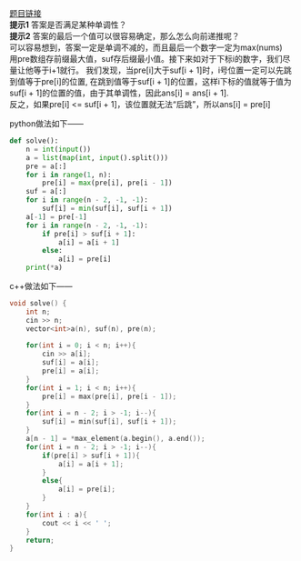 [题目链接](codeforces.com/contest/2031/problem/D)
<br>**提示1** 答案是否满足某种单调性？
<br>**提示2** 答案的最后一个值可以很容易确定，那么怎么向前递推呢？
<br>可以容易想到，答案一定是单调不减的，而且最后一个数字一定为max(nums)
<br>用pre数组存前缀最大值，suf存后缀最小值。接下来如对于下标i的数字，我们尽量让他等于i+1就行。
我们发现，当pre[i]大于suf[i + 1]时，i号位置一定可以先跳到值等于pre[i]的位置, 在跳到值等于suf[i + 1]的位置，这样i下标的值就等于值为suf[i + 1]的位置的值，由于其单调性，因此ans[i] = ans[i + 1].
<br>反之，如果pre[i] <= suf[i + 1]，该位置就无法“后跳”，所以ans[i] = pre[i]


python做法如下——
```python 
def solve():
    n = int(input())
    a = list(map(int, input().split()))
    pre = a[:]
    for i in range(1, n):
        pre[i] = max(pre[i], pre[i - 1])
    suf = a[:]
    for i in range(n - 2, -1, -1):
        suf[i] = min(suf[i], suf[i + 1])
    a[-1] = pre[-1]
    for i in range(n - 2, -1, -1):
        if pre[i] > suf[i + 1]:
            a[i] = a[i + 1]
        else:
            a[i] = pre[i]
    print(*a)
```
c++做法如下——
```c++
void solve() {
    int n;
    cin >> n;
    vector<int>a(n), suf(n), pre(n);
    
    for(int i = 0; i < n; i++){
        cin >> a[i];
        suf[i] = a[i];
        pre[i] = a[i];
    }
    for(int i = 1; i < n; i++){
        pre[i] = max(pre[i], pre[i - 1]);
    }
    for(int i = n - 2; i > -1; i--){
        suf[i] = min(suf[i], suf[i + 1]);
    }
    a[n - 1] = *max_element(a.begin(), a.end());
    for(int i = n - 2; i > -1; i--){
        if(pre[i] > suf[i + 1]){
            a[i] = a[i + 1];
        }
        else{
            a[i] = pre[i];
        }
    }
    for(int i : a){
        cout << i << ' ';
    }
    return;
}
```
